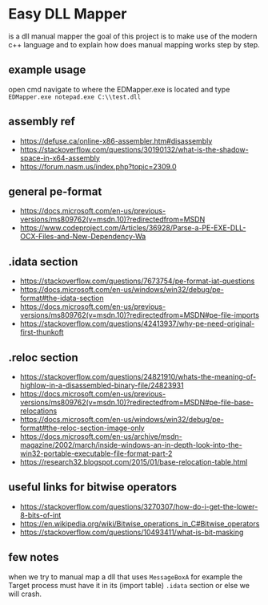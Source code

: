 # Easy DLL Mapper
is a dll manual mapper the goal of this project is to make use of the modern
c++ language and to explain how does manual mapping works step by step.

## example usage
open cmd navigate to where the EDMapper.exe is located and type
`EDMapper.exe notepad.exe C:\\test.dll` 

## assembly ref
- https://defuse.ca/online-x86-assembler.htm#disassembly
- https://stackoverflow.com/questions/30190132/what-is-the-shadow-space-in-x64-assembly
- https://forum.nasm.us/index.php?topic=2309.0

## general pe-format 
- https://docs.microsoft.com/en-us/previous-versions/ms809762(v=msdn.10)?redirectedfrom=MSDN
- https://www.codeproject.com/Articles/36928/Parse-a-PE-EXE-DLL-OCX-Files-and-New-Dependency-Wa

## .idata section 
- https://stackoverflow.com/questions/7673754/pe-format-iat-questions
- https://docs.microsoft.com/en-us/windows/win32/debug/pe-format#the-idata-section
- https://docs.microsoft.com/en-us/previous-versions/ms809762(v=msdn.10)?redirectedfrom=MSDN#pe-file-imports
- https://stackoverflow.com/questions/42413937/why-pe-need-original-first-thunkoft

## .reloc section 
- https://stackoverflow.com/questions/24821910/whats-the-meaning-of-highlow-in-a-disassembled-binary-file/24823931
- https://docs.microsoft.com/en-us/previous-versions/ms809762(v=msdn.10)?redirectedfrom=MSDN#pe-file-base-relocations
- https://docs.microsoft.com/en-us/windows/win32/debug/pe-format#the-reloc-section-image-only
- https://docs.microsoft.com/en-us/archive/msdn-magazine/2002/march/inside-windows-an-in-depth-look-into-the-win32-portable-executable-file-format-part-2
- https://research32.blogspot.com/2015/01/base-relocation-table.html


## useful links for bitwise operators
- https://stackoverflow.com/questions/3270307/how-do-i-get-the-lower-8-bits-of-int
- https://en.wikipedia.org/wiki/Bitwise_operations_in_C#Bitwise_operators
- https://stackoverflow.com/questions/10493411/what-is-bit-masking


## few notes
when we try to manual map a dll that uses `MessageBoxA` for example the Target
process must have it in its (import table) `.idata` section or else we will crash. 
